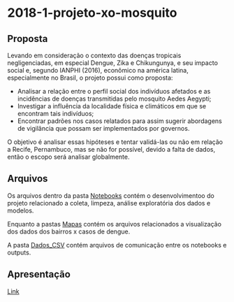 # 2018-1-projeto-xo-mosquito

## Proposta
Levando em consideração o contexto das doenças tropicais negligenciadas, em
especial Dengue, Zika e Chikungunya, e seu impacto social e, segundo IANPHI (2016),
econômico na américa latina, especialmente no Brasil, o projeto possui como proposta:
- Analisar a relação entre o perfil social dos indivíduos afetados e as incidências de doenças transmitidas pelo mosquito Aedes Aegypti;
- Investigar a influência da localidade física e climáticos em que se encontram tais indivíduos;
- Encontrar padrões nos casos relatados para assim sugerir abordagens de vigilância que possam ser implementados por governos.

O objetivo é analisar essas hipóteses e tentar validá-las ou não em relação a Recife,
Pernambuco, mas se não for possível, devido a falta de dados, então o escopo será analisar
globalmente.

## Arquivos
Os arquivos dentro da pasta [Notebooks](https://github.com/if1015-datascience-ufpe/2018-1-projeto-xo-mosquito/tree/master/Notebooks) contém o desenvolvimentoo do projeto relacionado a coleta, limpeza, análise exploratória dos dados e modelos.

Enquanto a pastas [Mapas](https://github.com/if1015-datascience-ufpe/2018-1-projeto-xo-mosquito/tree/master/Mapas)
contém os arquivos relacionados a visualização dos dados dos bairros x casos de dengue.

A pasta [Dados_CSV](https://github.com/if1015-datascience-ufpe/2018-1-projeto-xo-mosquito/tree/master/Dados_CSV) contém arquivos de comunicação entre os notebooks e outputs.

## Apresentação

[Link](https://docs.google.com/presentation/d/15LODwxdPUSU-Dazk00BKsQ4OIJ1q_yZVFApvSK3ogEI/edit?usp=sharing)
